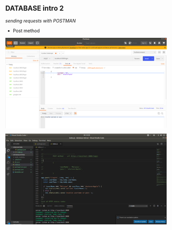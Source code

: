 ## DATABASE intro 2

_sending requests with POSTMAN_

- Post method

![image1](./images/INVALID-username.png)

![image2](./images/POST-method.png)
